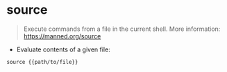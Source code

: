 # source

> Execute commands from a file in the current shell.
> More information: <https://manned.org/source>

- Evaluate contents of a given file:

`source {{path/to/file}}`
